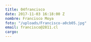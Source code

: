 ```yaml
---
title: 04francisco
date: 2017-11-03 16:18:00 Z
nombre: Francisco Moya
foto: "/uploads/Francisco-a0cb05.jpg"
email: francisco@2811.cl
cargo: 
---
```


